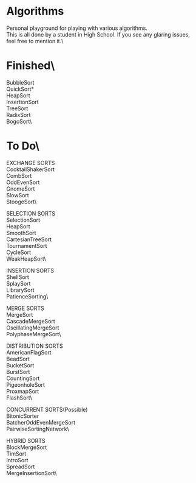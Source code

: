 # Algorithms
Personal playground for playing with various algorithms.\
This is all done by a student in High School. If you see any glaring issues, feel free to mention it.\

# Finished\
BubbleSort\
QuickSort*\
HeapSort\
InsertionSort\
TreeSort\
RadixSort\
BogoSort\

# To Do\

EXCHANGE SORTS\
CocktailShakerSort\
CombSort\
OddEvenSort\
GnomeSort\
SlowSort\
StoogeSort\

SELECTION SORTS\
SelectionSort\
HeapSort\
SmoothSort\
CartesianTreeSort\
TournamentSort\
CycleSort\
WeakHeapSort\

INSERTION SORTS\
ShellSort\
SplaySort\
LibrarySort\
PatienceSorting\

MERGE SORTS\
MergeSort\
CascadeMergeSort\
OscillatingMergeSort\
PolyphaseMergeSort\

DISTRIBUTION SORTS\
AmericanFlagSort\
BeadSort\
BucketSort\
BurstSort\
CountingSort\
PigeonholeSort\
ProxmapSort\
FlashSort\

CONCURRENT SORTS(Possible)\
BitonicSorter\
BatcherOddEvenMergeSort\
PairwiseSortingNetwork\

HYBRID SORTS\
BlockMergeSort\
TimSort\
IntroSort\
SpreadSort\
MergeInsertionSort\



